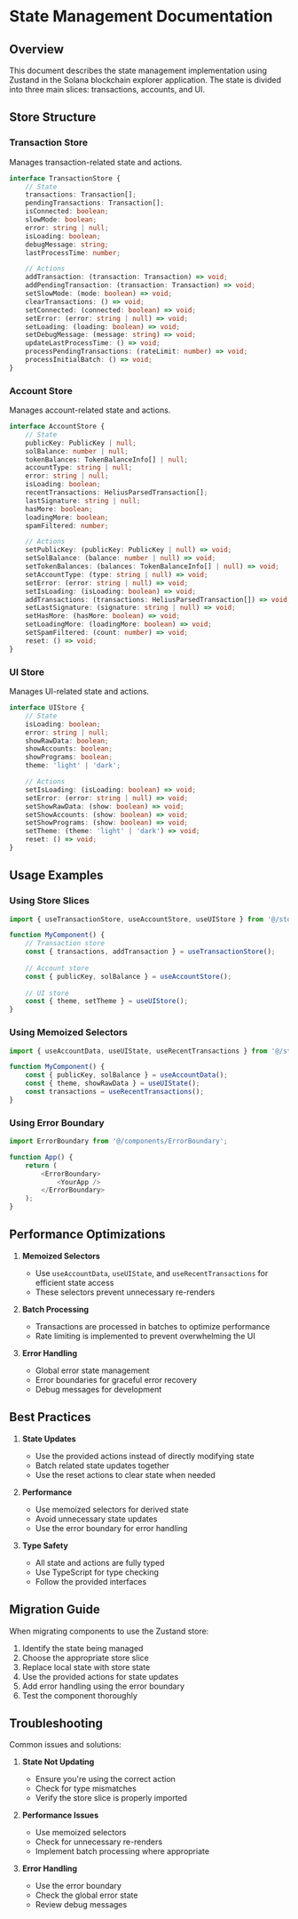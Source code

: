 # State Management Documentation

## Overview
This document describes the state management implementation using Zustand in the Solana blockchain explorer application. The state is divided into three main slices: transactions, accounts, and UI.

## Store Structure

### Transaction Store
Manages transaction-related state and actions.

```typescript
interface TransactionStore {
    // State
    transactions: Transaction[];
    pendingTransactions: Transaction[];
    isConnected: boolean;
    slowMode: boolean;
    error: string | null;
    isLoading: boolean;
    debugMessage: string;
    lastProcessTime: number;

    // Actions
    addTransaction: (transaction: Transaction) => void;
    addPendingTransaction: (transaction: Transaction) => void;
    setSlowMode: (mode: boolean) => void;
    clearTransactions: () => void;
    setConnected: (connected: boolean) => void;
    setError: (error: string | null) => void;
    setLoading: (loading: boolean) => void;
    setDebugMessage: (message: string) => void;
    updateLastProcessTime: () => void;
    processPendingTransactions: (rateLimit: number) => void;
    processInitialBatch: () => void;
}
```

### Account Store
Manages account-related state and actions.

```typescript
interface AccountStore {
    // State
    publicKey: PublicKey | null;
    solBalance: number | null;
    tokenBalances: TokenBalanceInfo[] | null;
    accountType: string | null;
    error: string | null;
    isLoading: boolean;
    recentTransactions: HeliusParsedTransaction[];
    lastSignature: string | null;
    hasMore: boolean;
    loadingMore: boolean;
    spamFiltered: number;

    // Actions
    setPublicKey: (publicKey: PublicKey | null) => void;
    setSolBalance: (balance: number | null) => void;
    setTokenBalances: (balances: TokenBalanceInfo[] | null) => void;
    setAccountType: (type: string | null) => void;
    setError: (error: string | null) => void;
    setIsLoading: (isLoading: boolean) => void;
    addTransactions: (transactions: HeliusParsedTransaction[]) => void;
    setLastSignature: (signature: string | null) => void;
    setHasMore: (hasMore: boolean) => void;
    setLoadingMore: (loadingMore: boolean) => void;
    setSpamFiltered: (count: number) => void;
    reset: () => void;
}
```

### UI Store
Manages UI-related state and actions.

```typescript
interface UIStore {
    // State
    isLoading: boolean;
    error: string | null;
    showRawData: boolean;
    showAccounts: boolean;
    showPrograms: boolean;
    theme: 'light' | 'dark';

    // Actions
    setIsLoading: (isLoading: boolean) => void;
    setError: (error: string | null) => void;
    setShowRawData: (show: boolean) => void;
    setShowAccounts: (show: boolean) => void;
    setShowPrograms: (show: boolean) => void;
    setTheme: (theme: 'light' | 'dark') => void;
    reset: () => void;
}
```

## Usage Examples

### Using Store Slices
```typescript
import { useTransactionStore, useAccountStore, useUIStore } from '@/store';

function MyComponent() {
    // Transaction store
    const { transactions, addTransaction } = useTransactionStore();
    
    // Account store
    const { publicKey, solBalance } = useAccountStore();
    
    // UI store
    const { theme, setTheme } = useUIStore();
}
```

### Using Memoized Selectors
```typescript
import { useAccountData, useUIState, useRecentTransactions } from '@/store';

function MyComponent() {
    const { publicKey, solBalance } = useAccountData();
    const { theme, showRawData } = useUIState();
    const transactions = useRecentTransactions();
}
```

### Using Error Boundary
```typescript
import ErrorBoundary from '@/components/ErrorBoundary';

function App() {
    return (
        <ErrorBoundary>
            <YourApp />
        </ErrorBoundary>
    );
}
```

## Performance Optimizations

1. **Memoized Selectors**
   - Use `useAccountData`, `useUIState`, and `useRecentTransactions` for efficient state access
   - These selectors prevent unnecessary re-renders

2. **Batch Processing**
   - Transactions are processed in batches to optimize performance
   - Rate limiting is implemented to prevent overwhelming the UI

3. **Error Handling**
   - Global error state management
   - Error boundaries for graceful error recovery
   - Debug messages for development

## Best Practices

1. **State Updates**
   - Use the provided actions instead of directly modifying state
   - Batch related state updates together
   - Use the reset actions to clear state when needed

2. **Performance**
   - Use memoized selectors for derived state
   - Avoid unnecessary state updates
   - Use the error boundary for error handling

3. **Type Safety**
   - All state and actions are fully typed
   - Use TypeScript for type checking
   - Follow the provided interfaces

## Migration Guide

When migrating components to use the Zustand store:

1. Identify the state being managed
2. Choose the appropriate store slice
3. Replace local state with store state
4. Use the provided actions for state updates
5. Add error handling using the error boundary
6. Test the component thoroughly

## Troubleshooting

Common issues and solutions:

1. **State Not Updating**
   - Ensure you're using the correct action
   - Check for type mismatches
   - Verify the store slice is properly imported

2. **Performance Issues**
   - Use memoized selectors
   - Check for unnecessary re-renders
   - Implement batch processing where appropriate

3. **Error Handling**
   - Use the error boundary
   - Check the global error state
   - Review debug messages 